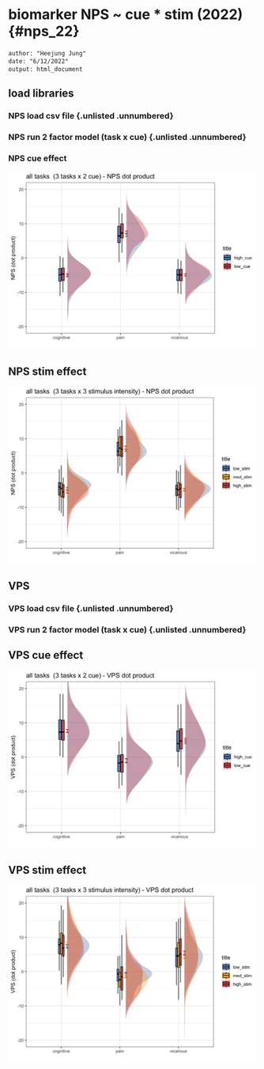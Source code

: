# biomarker NPS ~ cue * stim (2022) {#nps_22}
```
author: "Heejung Jung"
date: "6/12/2022"
output: html_document
```

## load libraries


### NPS load csv file {.unlisted .unnumbered}


### NPS run 2 factor model (task x cue) {.unlisted .unnumbered}


### NPS cue effect
<img src="34_iv-cue-stim_dv-biomarker22_files/figure-html/unnamed-chunk-4-1.png" width="672" />

## NPS stim effect
<img src="34_iv-cue-stim_dv-biomarker22_files/figure-html/unnamed-chunk-5-1.png" width="672" />


## VPS
### VPS load csv file {.unlisted .unnumbered}


### VPS run 2 factor model (task x cue) {.unlisted .unnumbered}


## VPS cue effect
<img src="34_iv-cue-stim_dv-biomarker22_files/figure-html/unnamed-chunk-8-1.png" width="672" />

## VPS stim effect
<img src="34_iv-cue-stim_dv-biomarker22_files/figure-html/unnamed-chunk-9-1.png" width="672" />


